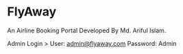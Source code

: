 # FlyAway
 An Airline Booking Portal Developed By Md. Ariful Islam.
 
  Admin Login >
  User: admin@flyaway.com
  Password: Admin
